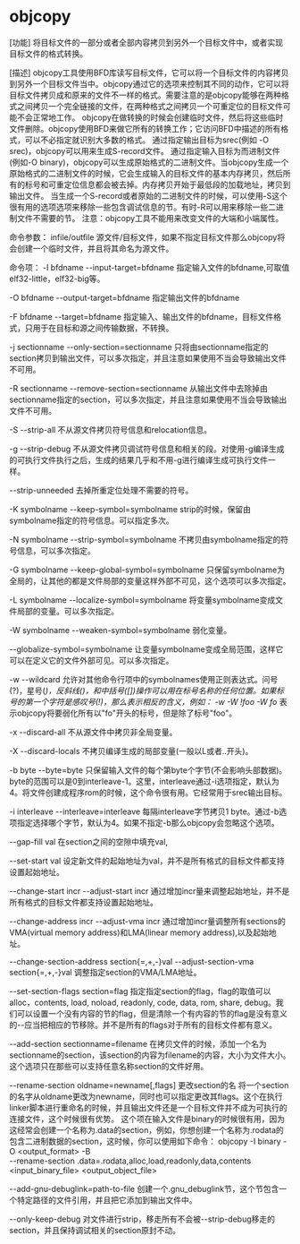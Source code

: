 # objcopy

[功能]
将目标文件的一部分或者全部内容拷贝到另外一个目标文件中，或者实现目标文件的格式转换。

[描述]
objcopy工具使用BFD库读写目标文件，它可以将一个目标文件的内容拷贝到另外一个目标文件当中。objcopy通过它的选项来控制其不同的动作，它可以将目标文件拷贝成和原来的文件不一样的格式。需要注意的是objcopy能够在两种格式之间拷贝一个完全链接的文件，在两种格式之间拷贝一个可重定位的目标文件可能不会正常地工作。
objcopy在做转换的时候会创建临时文件，然后将这些临时文件删除。objcopy使用BFD来做它所有的转换工作；它访问BFD中描述的所有格式，可以不必指定就识别大多数的格式。
通过指定输出目标为srec(例如 -O srec)，objcopy可以用来生成S-record文件。
通过指定输入目标为而进制文件(例如-O binary)，objcopy可以生成原始格式的二进制文件。当objcopy生成一个原始格式的二进制文件的时候，它会生成输入的目标文件的基本内存拷贝，然后所有的标号和可重定位信息都会被去掉。内存拷贝开始于最低段的加载地址，拷贝到输出文件。
当生成一个S-record或者原始的二进制文件的时候，可以使用-S这个很有用的选项选项来移除一些包含调试信息的节。有时-R可以用来移除一些二进制文件不需要的节。
注意：objcopy工具不能用来改变文件的大端和小端属性。

命令参数：
infile/outfile
源文件/目标文件，如果不指定目标文件那么objcopy将会创建一个临时文件，并且将其命名为源文件。

命令项：
-I bfdname
--input-target=bfdname
    指定输入文件的bfdname,可取值elf32-little，elf32-big等。

-O bfdname
--output-target=bfdname
    指定输出文件的bfdname

-F bfdname
--target=bfdname
    指定输入、输出文件的bfdname，目标文件格式，只用于在目标和源之间传输数据，不转换。

-j sectionname
--only-section=sectionname
    只将由sectionname指定的section拷贝到输出文件，可以多次指定，并且注意如果使用不当会导致输出文件不可用。

-R sectionname
--remove-section=sectionname
    从输出文件中去除掉由sectionname指定的section，可以多次指定，并且注意如果使用不当会导致输出文件不可用。

-S
--strip-all
    不从源文件拷贝符号信息和relocation信息。

-g
--strip-debug
    不从源文件拷贝调试符号信息和相关的段。对使用-g编译生成的可执行文件执行之后，生成的结果几乎和不用-g进行编译生成可执行文件一样。

--strip-unneeded
    去掉所重定位处理不需要的符号。

-K symbolname
--keep-symbol=symbolname
    strip的时候，保留由symbolname指定的符号信息。可以指定多次。

-N symbolname
--strip-symbol=symbolname
    不拷贝由symbolname指定的符号信息，可以多次指定。

-G symbolname
--keep-global-symbol=symbolname
    只保留symbolname为全局的，让其他的都是文件局部的变量这样外部不可见，这个选项可以多次指定。

-L symbolname
--localize-symbol=symbolname
    将变量symbolname变成文件局部的变量。可以多次指定。

-W symbolname
--weaken-symbol=symbolname
    弱化变量。

--globalize-symbol=symbolname
    让变量symbolname变成全局范围，这样它可以在定义它的文件外部可见。可以多次指定。

-w
--wildcard
    允许对其他命令行项中的symbolnames使用正则表达式。问号(?)，星号(*)，反斜线(\)，和中括号([])操作可以用在标号名称的任何位置。如果标号的第一个字符是感叹号(!)，那么表示相反的含义，例如：
    -w -W !foo -W fo*
    表示objcopy将要弱化所有以"fo"开头的标号，但是除了标号"foo"。

-x
--discard-all
    不从源文件中拷贝非全局变量。

-X
--discard-locals
    不拷贝编译生成的局部变量(一般以L或者..开头)。

-b byte
--byte=byte
    只保留输入文件的每个第byte个字节(不会影响头部数据)。byte的范围可以是0到interleave-1。这里，interleave通过-i选项指定，默认为4。将文件创建成程序rom的时候，这个命令很有用。它经常用于srec输出目标。

-i interleave
--interleave=interleave
    每隔interleave字节拷贝1 byte。通过-b选项指定选择哪个字节，默认为4。如果不指定-b那么objcopy会忽略这个选项。

--gap-fill val
    在section之间的空隙中填充val,

--set-start val
    设定新文件的起始地址为val，并不是所有格式的目标文件都支持设置起始地址。

--change-start incr
--adjust-start incr
    通过增加incr量来调整起始地址，并不是所有格式的目标文件都支持设置起始地址。

--change-address incr
--adjust-vma incr
    通过增加incr量调整所有sections的VMA(virtual memory address)和LMA(linear memory address),以及起始地址。

--change-section-address section{=,+,-}val
--adjust-section-vma section{=,+,-}val
    调整指定section的VMA/LMA地址。

--set-section-flags section=flag
    指定指定section的flag，flag的取值可以alloc，contents, load, noload, readonly, code, data, rom, share, debug。我们可以设置一个没有内容的节的flag，但是清除一个有内容的节的flag是没有意义的--应当把相应的节移除。并不是所有的flags对于所有的目标文件都有意义。

--add-section sectionname=filename
    在拷贝文件的时候，添加一个名为sectionname的section，该section的内容为filename的内容，大小为文件大小。这个选项只在那些可以支持任意名称section的文件好用。

--rename-section oldname=newname[,flags]
    更改section的名
    将一个section的名字从oldname更改为newname，同时也可以指定更改其flags。这个在执行linker脚本进行重命名的时候，并且输出文件还是一个目标文件并不成为可执行的连接文件，这个时候很有优势。
    这个项在输入文件是binary的时候很有用，因为这经常会创建一个名称为.data的section，例如，你想创建一个名称为.rodata的包含二进制数据的section，这时候，你可以使用如下命令：
    objcopy -I binary -O <output_format> -B <architecture> \
    --rename-section .data=.rodata,alloc,load,readonly,data,contents \
    <input_binary_file> <output_object_file>

--add-gnu-debuglink=path-to-file
    创建一个.gnu_debuglink节，这个节包含一个特定路径的文件引用，并且把它添加到输出文件中。

--only-keep-debug
    对文件进行strip，移走所有不会被--strip-debug移走的section，并且保持调试相关的section原封不动。
